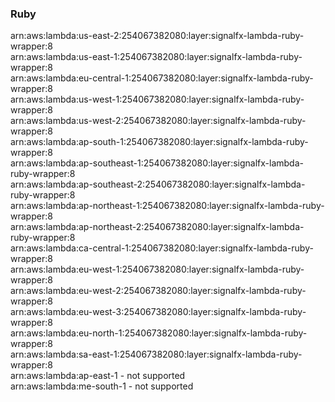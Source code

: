 <h3>Ruby</h3> 

arn:aws:lambda:us-east-2:254067382080:layer:signalfx-lambda-ruby-wrapper:8<br>
arn:aws:lambda:us-east-1:254067382080:layer:signalfx-lambda-ruby-wrapper:8<br>
arn:aws:lambda:eu-central-1:254067382080:layer:signalfx-lambda-ruby-wrapper:8<br>
arn:aws:lambda:us-west-1:254067382080:layer:signalfx-lambda-ruby-wrapper:8<br>
arn:aws:lambda:us-west-2:254067382080:layer:signalfx-lambda-ruby-wrapper:8<br>
arn:aws:lambda:ap-south-1:254067382080:layer:signalfx-lambda-ruby-wrapper:8<br>
arn:aws:lambda:ap-southeast-1:254067382080:layer:signalfx-lambda-ruby-wrapper:8<br>
arn:aws:lambda:ap-southeast-2:254067382080:layer:signalfx-lambda-ruby-wrapper:8<br>
arn:aws:lambda:ap-northeast-1:254067382080:layer:signalfx-lambda-ruby-wrapper:8<br>
arn:aws:lambda:ap-northeast-2:254067382080:layer:signalfx-lambda-ruby-wrapper:8<br>
arn:aws:lambda:ca-central-1:254067382080:layer:signalfx-lambda-ruby-wrapper:8<br>
arn:aws:lambda:eu-west-1:254067382080:layer:signalfx-lambda-ruby-wrapper:8<br>
arn:aws:lambda:eu-west-2:254067382080:layer:signalfx-lambda-ruby-wrapper:8<br>
arn:aws:lambda:eu-west-3:254067382080:layer:signalfx-lambda-ruby-wrapper:8<br>
arn:aws:lambda:eu-north-1:254067382080:layer:signalfx-lambda-ruby-wrapper:8<br>
arn:aws:lambda:sa-east-1:254067382080:layer:signalfx-lambda-ruby-wrapper:8<br>
arn:aws:lambda:ap-east-1 - not supported<br>
arn:aws:lambda:me-south-1 - not supported<br>



<!-- Note to maintainers: please be careful editing this file. 
